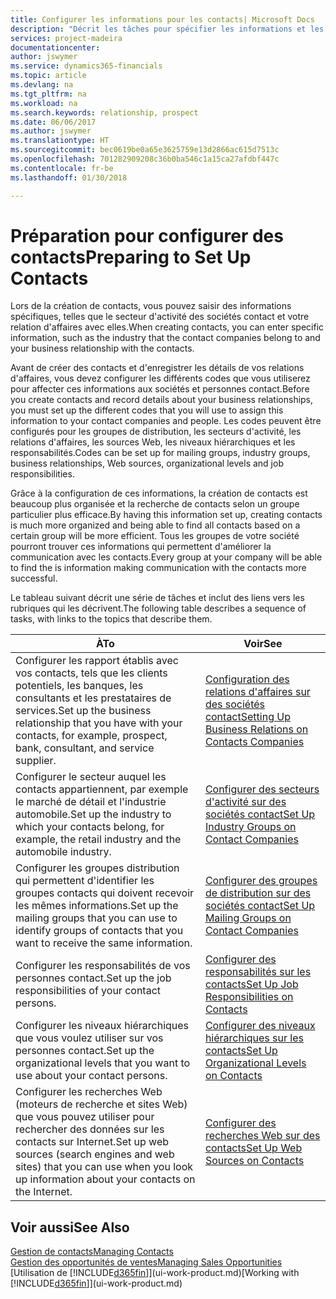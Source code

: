 ```yaml
---
title: Configurer les informations pour les contacts| Microsoft Docs
description: "Décrit les tâches pour spécifier les informations et les codes, par exemple, sur les secteurs d'activité et les relations d'affaires, avant de paramétrer des contacts."
services: project-madeira
documentationcenter: 
author: jswymer
ms.service: dynamics365-financials
ms.topic: article
ms.devlang: na
ms.tgt_pltfrm: na
ms.workload: na
ms.search.keywords: relationship, prospect
ms.date: 06/06/2017
ms.author: jswymer
ms.translationtype: HT
ms.sourcegitcommit: bec0619be0a65e3625759e13d2866ac615d7513c
ms.openlocfilehash: 701282909208c36b0ba546c1a15ca27afdbf447c
ms.contentlocale: fr-be
ms.lasthandoff: 01/30/2018

---
```

# <a name="preparing-to-set-up-contacts"></a><span data-ttu-id="16e2e-103">Préparation pour configurer des contacts</span><span class="sxs-lookup"><span data-stu-id="16e2e-103">Preparing to Set Up Contacts</span></span>
<span data-ttu-id="16e2e-104">Lors de la création de contacts, vous pouvez saisir des informations spécifiques, telles que le secteur d'activité des sociétés contact et votre relation d'affaires avec elles.</span><span class="sxs-lookup"><span data-stu-id="16e2e-104">When creating contacts, you can enter specific information, such as the industry that the contact companies belong to and your business relationship with the contacts.</span></span>

<span data-ttu-id="16e2e-105">Avant de créer des contacts et d'enregistrer les détails de vos relations d'affaires, vous devez configurer les différents codes que vous utiliserez pour affecter ces informations aux sociétés et personnes contact.</span><span class="sxs-lookup"><span data-stu-id="16e2e-105">Before you create contacts and record details about your business relationships, you must set up the different codes that you will use to assign this information to your contact companies and people.</span></span> <span data-ttu-id="16e2e-106">Les codes peuvent être configurés pour les groupes de distribution, les secteurs d'activité, les relations d'affaires, les sources Web, les niveaux hiérarchiques et les responsabilités.</span><span class="sxs-lookup"><span data-stu-id="16e2e-106">Codes can be set up for mailing groups, industry groups, business relationships, Web sources, organizational levels and job responsibilities.</span></span>

<span data-ttu-id="16e2e-107">Grâce à la configuration de ces informations, la création de contacts est beaucoup plus organisée et la recherche de contacts selon un groupe particulier plus efficace.</span><span class="sxs-lookup"><span data-stu-id="16e2e-107">By having this information set up, creating contacts is much more organized and being able to find all contacts based on a certain group will be more efficient.</span></span> <span data-ttu-id="16e2e-108">Tous les groupes de votre société pourront trouver ces informations qui permettent d'améliorer la communication avec les contacts.</span><span class="sxs-lookup"><span data-stu-id="16e2e-108">Every group at your company will be able to find the is information making communication with the contacts more successful.</span></span>

<span data-ttu-id="16e2e-109">Le tableau suivant décrit une série de tâches et inclut des liens vers les rubriques qui les décrivent.</span><span class="sxs-lookup"><span data-stu-id="16e2e-109">The following table describes a sequence of tasks, with links to the topics that describe them.</span></span> 

| <span data-ttu-id="16e2e-110">À</span><span class="sxs-lookup"><span data-stu-id="16e2e-110">To</span></span> | <span data-ttu-id="16e2e-111">Voir</span><span class="sxs-lookup"><span data-stu-id="16e2e-111">See</span></span> |
| --- | --- |
| <span data-ttu-id="16e2e-112">Configurer les rapport établis avec vos contacts, tels que les clients potentiels, les banques, les consultants et les prestataires de services.</span><span class="sxs-lookup"><span data-stu-id="16e2e-112">Set up the business relationship that you have with your contacts, for example, prospect, bank, consultant, and service supplier.</span></span> |[<span data-ttu-id="16e2e-113">Configuration des relations d'affaires sur des sociétés contact</span><span class="sxs-lookup"><span data-stu-id="16e2e-113">Setting Up Business Relations on Contacts Companies</span></span>](marketing-business-relations.md) |
| <span data-ttu-id="16e2e-114">Configurer le secteur auquel les contacts appartiennent, par exemple le marché de détail et l'industrie automobile.</span><span class="sxs-lookup"><span data-stu-id="16e2e-114">Set up the industry to which your contacts belong, for example, the retail industry and the automobile industry.</span></span> |[<span data-ttu-id="16e2e-115">Configurer des secteurs d'activité sur des sociétés contact</span><span class="sxs-lookup"><span data-stu-id="16e2e-115">Set Up Industry Groups on Contact Companies</span></span>](marketing-industry-groups.md) |
| <span data-ttu-id="16e2e-116">Configurer les groupes distribution qui permettent d'identifier les groupes contacts qui doivent recevoir les mêmes informations.</span><span class="sxs-lookup"><span data-stu-id="16e2e-116">Set up the mailing groups that you can use to identify groups of contacts that you want to receive the same information.</span></span> |[<span data-ttu-id="16e2e-117">Configurer des groupes de distribution sur des sociétés contact</span><span class="sxs-lookup"><span data-stu-id="16e2e-117">Set Up Mailing Groups on Contact Companies</span></span>](marketing-mailing-groups.md) |
| <span data-ttu-id="16e2e-118">Configurer les responsabilités de vos personnes contact.</span><span class="sxs-lookup"><span data-stu-id="16e2e-118">Set up the job responsibilities of your contact persons.</span></span> |[<span data-ttu-id="16e2e-119">Configurer des responsabilités sur les contacts</span><span class="sxs-lookup"><span data-stu-id="16e2e-119">Set Up Job Responsibilities on Contacts</span></span>](marketing-job-responsibilities.md) |
| <span data-ttu-id="16e2e-120">Configurer les niveaux hiérarchiques que vous voulez utiliser sur vos personnes contact.</span><span class="sxs-lookup"><span data-stu-id="16e2e-120">Set up the organizational levels that you want to use about your contact persons.</span></span> |[<span data-ttu-id="16e2e-121">Configurer des niveaux hiérarchiques sur les contacts</span><span class="sxs-lookup"><span data-stu-id="16e2e-121">Set Up Organizational Levels on Contacts</span></span>](marketing-organizational-levels.md) |
| <span data-ttu-id="16e2e-122">Configurer les recherches Web (moteurs de recherche et sites Web) que vous pouvez utiliser pour rechercher des données sur les contacts sur Internet.</span><span class="sxs-lookup"><span data-stu-id="16e2e-122">Set up web sources (search engines and web sites) that you can use when you look up information about your contacts on the Internet.</span></span> |[<span data-ttu-id="16e2e-123">Configurer des recherches Web sur des contacts</span><span class="sxs-lookup"><span data-stu-id="16e2e-123">Set Up Web Sources on Contacts</span></span>](marketing-web-sources.md) |

## <a name="see-also"></a><span data-ttu-id="16e2e-124">Voir aussi</span><span class="sxs-lookup"><span data-stu-id="16e2e-124">See Also</span></span>
[<span data-ttu-id="16e2e-125">Gestion de contacts</span><span class="sxs-lookup"><span data-stu-id="16e2e-125">Managing Contacts</span></span>](marketing-contacts.md)  
[<span data-ttu-id="16e2e-126">Gestion des opportunités de ventes</span><span class="sxs-lookup"><span data-stu-id="16e2e-126">Managing Sales Opportunities</span></span>](marketing-manage-sales-opportunities.md)  
<span data-ttu-id="16e2e-127">[Utilisation de [!INCLUDE[d365fin](includes/d365fin_md.md)]](ui-work-product.md)</span><span class="sxs-lookup"><span data-stu-id="16e2e-127">[Working with [!INCLUDE[d365fin](includes/d365fin_md.md)]](ui-work-product.md)</span></span>

